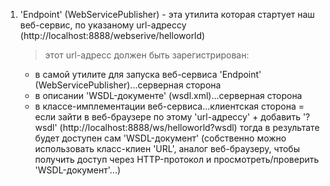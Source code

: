 
1. 'Endpoint' (WebServicePublisher) - эта утилита которая стартует наш веб-сервис, по указаному url-адрессу (http://localhost:8888/webserive/helloworld)
   > этот url-адресс должен быть зарегистрирован:
     - в самой утилите для запуска веб-сервиса 'Endpoint' (WebServicePublisher)...серверная сторона
     - в описании 'WSDL-документе' (wsdl.xml)...серверная сторона
     - в классе-имплементации веб-сервиса...клиентская сторона
     = если зайти в веб-браузере по этому 'url-адрессу' + добавить '?wsdl' (http://localhost:8888/ws/helloworld?wsdl) тогда в результате будет доступен сам 'WSDL-документ'
       (собственно можно использовать класс-клиен 'URL', аналог веб-браузеру, чтобы получить доступ через HTTP-протокол и просмотреть/проверить 'WSDL-документ'...)
     